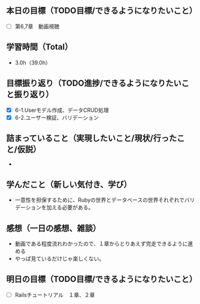 ## 本日の目標（TODO目標/できるようになりたいこと）
- [ ] 第6,7章　動画視聴
　
## 学習時間（Total）
- 3.0h（39.0h）

## 目標振り返り（TODO進捗/できるようになりたいこと振り返り）
- [x] 6-1.Userモデル作成、データCRUD処理
- [x] 6-2.ユーザー検証、バリデーション

##  詰まっていること（実現したいこと/現状/行ったこと/仮説）
-

## 学んだこと（新しい気付き、学び）
- 一意性を担保するために、Rubyの世界とデータベースの世界それぞれでバリデーションを加える必要がある。

## 感想（一日の感想、雑談）
- 動画である程度流れわかったので、１章からとりあえず完走できるように進める
- やっぱ見ているだけじゃ楽しくない。

## 明日の目標（TODO目標/できるようになりたいこと）
- [ ] Railsチュートリアル　１章、２章
